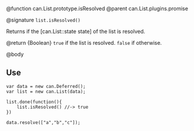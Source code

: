 @function can.List.prototype.isResolved
@parent can.List.plugins.promise

@signature `list.isResolved()`

Returns if the [can.List::state state] of the list is resolved.

@return {Boolean} `true` if the list is resolved. `false` if otherwise.

@body

## Use

    var data = new can.Deferred();
    var list = new can.List(data);
    
    list.done(function(){
    	list.isResolved() //-> true
    })
    
    data.resolve(["a","b","c"]);